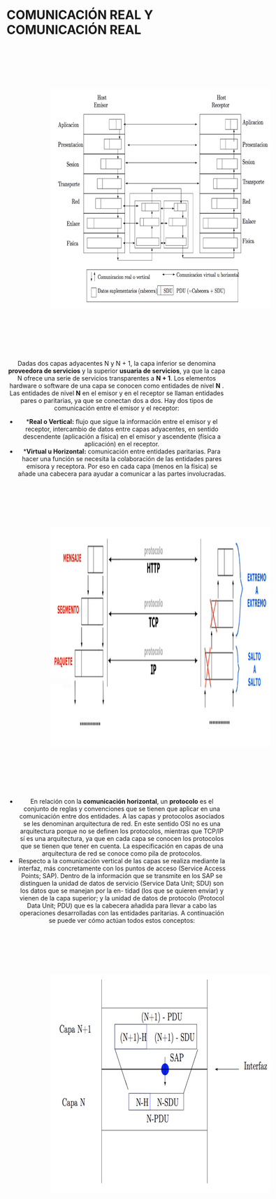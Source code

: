 
# COMUNICACIÓN REAL Y COMUNICACIÓN REAL


<center><img src="./img/comunicacion.png" style="margin-left:100px" width="700" height="500" hspace="120" vspace="100" />
 

Dadas dos capas adyacentes N y N + 1, la capa inferior se denomina **proveedora de servicios** y la superior **usuaria de servicios**, ya que la capa N ofrece una serie de servicios transparentes a **N + 1**.
Los elementos hardware o software de una capa se conocen como entidades de nivel **N** . Las entidades de nivel **N** en el emisor y en el receptor se llaman entidades pares o paritarias, ya que se conectan dos a dos.
Hay dos tipos de comunicación entre el emisor y el receptor:
- ***Real o Vertical:** flujo que sigue la información entre el emisor y el receptor, intercambio de datos entre capas adyacentes, en sentido descendente (aplicación a física) en el emisor y ascendente (física a aplicación) en el receptor.
- ***Virtual u Horizontal:** comunicación entre entidades paritarias. Para hacer una función se necesita la colaboración de las entidades pares emisora y receptora. Por eso en cada capa (menos en la física) se añade una cabecera para ayudar a comunicar a las partes involucradas.

<center><img src="./img/comunica.png" style="margin-left:100px" width="700" height="500" hspace="120" vspace="100" />

- En relación con la **comunicación horizontal**, un **protocolo** es el conjunto de reglas y convenciones que se tienen que aplicar en una comunicación entre dos entidades. A las capas y protocolos asociados se les denominan arquitectura de red. En este sentido OSI no es una arquitectura porque no se definen los protocolos, mientras que TCP/IP sí es una arquitectura, ya que en cada capa se conocen los protocolos que se tienen que tener en cuenta. La especificación en capas de una arquitectura de red se conoce como pila de protocolos.
- Respecto a la comunicación vertical de las capas se realiza mediante la interfaz, más concretamente con los puntos de acceso (Service Access Points; SAP). Dentro de la información que se transmite en los SAP se distinguen la unidad de datos de servicio (Service Data Unit; SDU) son los datos que se manejan por la en- tidad (los que se quieren enviar) y vienen de la capa superior; y la unidad de datos de protocolo (Protocol Data Unit; PDU) que es la cabecera añadida para llevar a cabo las operaciones desarrolladas con las entidades paritarias. A continuación se puede ver cómo actúan todos estos conceptos:

<center><img src="./img/encapsular.png" style="margin-left:100px" width="700" height="500" hspace="120" vspace="100" />
